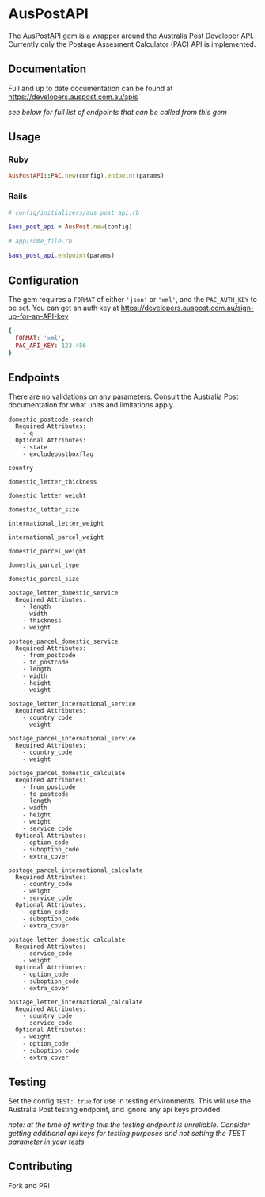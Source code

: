 # AusPostAPI

The AusPostAPI gem is a wrapper around the Australia Post Developer API. Currently only the Postage Assesment Calculator (PAC) API is implemented.

## Documentation

Full and up to date documentation can be found at https://developers.auspost.com.au/apis

*see below for full list of endpoints that can be called from this gem*

## Usage

### Ruby

```ruby
AusPostAPI::PAC.new(config).endpoint(params)
```

### Rails

```ruby
# config/initializers/aus_post_api.rb

$aus_post_api = AusPost.new(config)

# app/some_file.rb

$aus_post_api.endpoint(params)
```

## Configuration
The gem requires a `FORMAT` of either `'json'` or `'xml'`, and the `PAC_AUTH_KEY` to be set. You can get an auth key at https://developers.auspost.com.au/sign-up-for-an-API-key

```ruby
{
  FORMAT: 'xml',
  PAC_API_KEY: 123-456
}
```

## Endpoints

There are no validations on any parameters. Consult the Australia Post documentation for what units and limitations apply.

```
domestic_postcode_search
  Required Attributes:
    - q
  Optional Attributes:
    - state
    - excludepostboxflag

country

domestic_letter_thickness

domestic_letter_weight

domestic_letter_size

international_letter_weight

international_parcel_weight

domestic_parcel_weight

domestic_parcel_type

domestic_parcel_size

postage_letter_domestic_service
  Required Attributes:
    - length
    - width
    - thickness
    - weight

postage_parcel_domestic_service
  Required Attributes:
    - from_postcode
    - to_postcode
    - length
    - width
    - height
    - weight

postage_letter_international_service
  Required Attributes:
    - country_code
    - weight

postage_parcel_international_service
  Required Attributes:
    - country_code
    - weight

postage_parcel_domestic_calculate
  Required Attributes:
    - from_postcode
    - to_postcode
    - length
    - width
    - height
    - weight
    - service_code
  Optional Attributes:
    - option_code
    - suboption_code
    - extra_cover

postage_parcel_international_calculate
  Required Attributes:
    - country_code
    - weight
    - service_code
  Optional Attributes:
    - option_code
    - suboption_code
    - extra_cover

postage_letter_domestic_calculate
  Required Attributes:
    - service_code
    - weight
  Optional Attributes:
    - option_code
    - suboption_code
    - extra_cover

postage_letter_international_calculate
  Required Attributes:
    - country_code
    - service_code
  Optional Attributes:
    - weight
    - option_code
    - suboption_code
    - extra_cover
```

## Testing
Set the config `TEST: true` for use in testing environments. This will use the Australia Post testing endpoint, and ignore any api keys provided.

*note: at the time of writing this the testing endpoint is unreliable. Consider getting additional api keys for testing purposes and not setting the TEST parameter in your tests*

## Contributing
Fork and PR!
